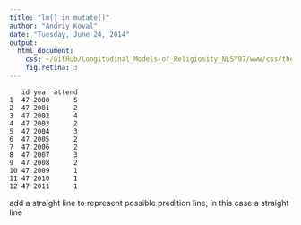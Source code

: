 ```yaml
---
title: "lm() in mutate()"
author: "Andriy Koval"
date: "Tuesday, June 24, 2014"
output:
  html_document:
    css: ~/GitHub/Longitudinal_Models_of_Religiosity_NLSY97/www/css/thesis.css
    fig.retina: 3
---
```



<!--  Set the working directory to the repository's base directory; this assumes the report is nested inside of only one directory.-->












```
   id year attend
1  47 2000      5
2  47 2001      2
3  47 2002      4
4  47 2003      2
5  47 2004      3
6  47 2005      2
7  47 2006      2
8  47 2007      3
9  47 2008      2
10 47 2009      1
11 47 2010      1
12 47 2011      1
```
add a straight line to represent possible predition line, in this case a straight line








